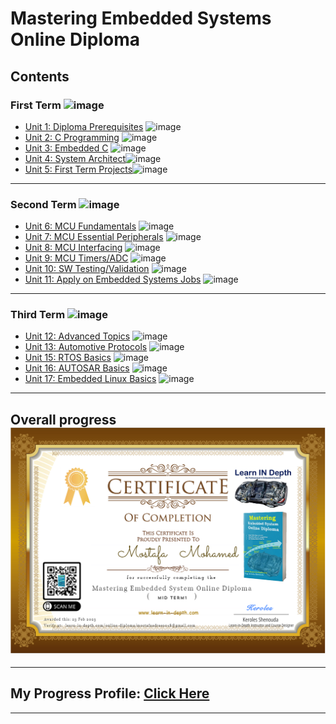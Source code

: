 # Mastering Embedded Systems Online Diploma 

## Contents

### First Term ![image](https://progress-bar.dev/60/?title=IN_PROGRESS)

- [Unit 1: Diploma Prerequisites](https://github.com/MostafaEdrees11/Mastering_Embedded_System_Online_Diploma) ![image](https://progress-bar.dev/100/?title=No_Assignments&color=bababa)
- [Unit 2: C Programming](https://github.com/MostafaEdrees11/Mastering_Embedded_System_Online_Diploma/tree/master/C%20Programming) ![image](https://progress-bar.dev/100/)
- [Unit 3: Embedded C](https://github.com/MostafaEdrees11/Mastering_Embedded_System_Online_Diploma/tree/master/Embedded%20C) ![image](https://progress-bar.dev/100/)
- [Unit 4: System Architect](https://github.com/MostafaEdrees11/Mastering_Embedded_System_Online_Diploma)![image](https://progress-bar.dev/35/)
- [Unit 5: First Term Projects](https://github.com/MostafaEdrees11/Mastering_Embedded_System_Online_Diploma)![image](https://progress-bar.dev/0/)

---

### Second Term ![image](https://progress-bar.dev/0/?title=Start_Soon&color=ff00ff)

- [Unit 6: MCU Fundamentals](https://github.com/MostafaEdrees11/Mastering_Embedded_System_Online_Diploma) ![image](https://progress-bar.dev/0/)
- [Unit 7: MCU Essential Peripherals](https://github.com/MostafaEdrees11/Mastering_Embedded_System_Online_Diploma) ![image](https://progress-bar.dev/0/)
- [Unit 8: MCU Interfacing](https://github.com/MostafaEdrees11/Mastering_Embedded_System_Online_Diploma) ![image](https://progress-bar.dev/0/)
- [Unit 9: MCU Timers/ADC](https://github.com/MostafaEdrees11/Mastering_Embedded_System_Online_Diploma) ![image](https://progress-bar.dev/0/)
- [Unit 10: SW Testing/Validation](https://github.com/MostafaEdrees11/Mastering_Embedded_System_Online_Diploma) ![image](https://progress-bar.dev/0/)
- [Unit 11: Apply on Embedded Systems Jobs](https://github.com/MostafaEdrees11/Mastering_Embedded_System_Online_Diploma) ![image](https://progress-bar.dev/0/?title=Exams&color=bababa)

---

### Third Term ![image](https://progress-bar.dev/0/?title=Start_Soon&color=ff0000)

- [Unit 12: Advanced Topics](https://github.com/MostafaEdrees11/Mastering_Embedded_System_Online_Diploma) ![image](https://progress-bar.dev/0/)
- [Unit 13: Automotive Protocols](https://github.com/MostafaEdrees11/Mastering_Embedded_System_Online_Diploma) ![image](https://progress-bar.dev/0/)
- [Unit 15: RTOS Basics](https://github.com/MostafaEdrees11/Mastering_Embedded_System_Online_Diploma) ![image](https://progress-bar.dev/0/)
- [Unit 16: AUTOSAR Basics](https://github.com/MostafaEdrees11/Mastering_Embedded_System_Online_Diploma) ![image](https://progress-bar.dev/0/)
- [Unit 17: Embedded Linux Basics](https://github.com/MostafaEdrees11/Mastering_Embedded_System_Online_Diploma) ![image](https://progress-bar.dev/0/)

___

## Overall progress ![image](https://github.com/MostafaEdrees11/Mastering_Embedded_System_Online_Diploma/blob/master/Midterm%20Certification.PNG)
___

## My Progress Profile: [Click Here](https://www.learn-in-depth.com/online-diploma/mostafaedrees018@gmail.com)

---
